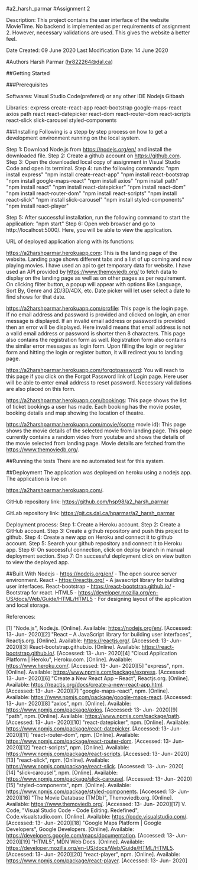 #a2_harsh_parmar
#Assignment 2

Description: This project contains the user interface of the website MovieTime. No backend is implemented as per requirements of assignment 2. However, necessary validations are used. This gives the website a better feel.

Date Created: 09 June 2020
Last Modification Date: 14 June 2020

#Authors
Harsh Parmar (hr822264@dal.ca)

##Getting Started

###Prerequisites

Softwares:
Visual Studio Code(prefered) or any other IDE
Nodejs
Gitbash

Libraries:
express
create-react-app
react-bootstrap
google-maps-react
axios
path
react
react-datepicker
react-dom
react-router-dom
react-scripts
react-slick
slick-carousel
styled-components

###Installing
Following is a stepp by step process on how to get a development environment running on the local system.

Step 1: Download Node.js from https://nodejs.org/en/ and install the downloaded file.
Step 2: Create a github account on https://github.com.
Step 3: Open the downloaded local copy of assignment in Visual Studio Code and open its terminal.
Step 4: run the following commands:
"npm install express"
"npm install create-react-app"
"npm install react-bootstrap
"npm install google-maps-react"
"npm install axios"
"npm install path"
"npm install react"
"npm install react-datepicker"
"npm install react-dom"
"npm install react-router-dom"
"npm install react-scripts"
"npm install react-slick"
"npm install slick-carousel"
"npm install styled-components"
"npm install react-player"

Step 5: After successful installation, run the following command to start the application:
"npm start"
Step 6: Open web browser and go to http://localhost:5000/. Here, you will be able to view the application.

URL of deployed application along with its functions:

https://a2harshparmar.herokuapp.com: This is the landing page of the website. Landing page shows different tabs and a list of up coming and now playing movies. I have used an api to get temporary data for website. I have used an API provided by https://www.themoviedb.org/ to fetch data to display on the landing page as well as on other pages as per requirement. On clicking filter button, a popup will appear with options like Language, Sort By, Genre and 2D/3D/4DX, etc. Date picker will let user select a date to find shows for that date.

https://a2harshparmar.herokuapp.com/profile: This page is the login page. If no email address and password is provided and clicked on login, an error message is displayed.
If an invalid email address or password is provided then an error will be displayed. Here invalid means that email address is not a valid email address or password is shorter then 8 characters.
This page also contains the registration form as well. Registration form also contains the similar error messages as login form. Upon filling the login or register form and hitting the login or register button, it will redirect you to landing page.

https://a2harshparmar.herokuapp.com/forgotpassword: You will reach to this page if you click on the Forgot Password link of Login page. Here user will be able to enter email address to reset password. Necessary validations are also placed on this form.

https://a2harshparmar.herokuapp.com/bookings: This page shows the list of ticket bookings a user has made. Each booking has the movie poster, booking details and map showing the location of theatre.

https://a2harshparmar.herokuapp.com/movie/{some movie id}: This page shows the movie details of the selected movie from landing page. This page currently contains a random video from youtube and shows the details of the movie selected from landing page. Movie details are fetched from the https://www.themoviedb.org/.

##Running the tests
There are no automated test for this system.

##Deployment
The application was deployed on heroku using a nodejs app. The application is live on

https://a2harshparmar.herokuapp.com/.

GitHub repository link: https://github.com/hsp98/a2_harsh_parmar

GitLab repository link: https://git.cs.dal.ca/hparmar/a2_harsh_parmar

Deployment process:
Step 1: Create a Heroku account.
Step 2: Create a GitHub account.
Step 3: Create a github repository and push this project to github.
Step 4: Create a new app on Heroku and connect it to github account.
Step 5: Search your github repository and connect it to Heroku app.
Step 6: On successful connection, click on deploy branch in manual deployment section.
Step 7: On successful deployment click on view button to view the deployed app.

##Built With
Nodejs - https://nodejs.org/en/ - The open source server environment.
React - https://reactjs.org/ - A javascript library for building user interfaces.
React-bootstrap - https://react-bootstrap.github.io/ - Bootstrap for react.
HTML5 - https://developer.mozilla.org/en-US/docs/Web/Guide/HTML/HTML5 - For designing layout of the application and local storage.

References:

[1] "Node.js", Node.js. [Online]. Available: https://nodejs.org/en/. [Accessed: 13- Jun- 2020][2] "React – A JavaScript library for building user interfaces", Reactjs.org. [Online]. Available: https://reactjs.org/. [Accessed: 13- Jun- 2020][3] React-bootstrap.github.io. [Online]. Available: https://react-bootstrap.github.io/. [Accessed: 13- Jun- 2020][4] "Cloud Application Platform | Heroku", Heroku.com. [Online]. Available: https://www.heroku.com/. [Accessed: 13- Jun- 2020][5] "express", npm. [Online]. Available: https://www.npmjs.com/package/express. [Accessed: 13- Jun- 2020][6] "Create a New React App – React", Reactjs.org. [Online]. Available: https://reactjs.org/docs/create-a-new-react-app.html. [Accessed: 13- Jun- 2020][7] "google-maps-react", npm. [Online]. Available: https://www.npmjs.com/package/google-maps-react. [Accessed: 13- Jun- 2020][8] "axios", npm. [Online]. Available: https://www.npmjs.com/package/axios. [Accessed: 13- Jun- 2020][9] "path", npm. [Online]. Available: https://www.npmjs.com/package/path. [Accessed: 13- Jun- 2020][10] "react-datepicker", npm. [Online]. Available: https://www.npmjs.com/package/react-datepicker. [Accessed: 13- Jun- 2020][11] "react-router-dom", npm. [Online]. Available: https://www.npmjs.com/package/react-router-dom. [Accessed: 13- Jun- 2020][12] "react-scripts", npm. [Online]. Available: https://www.npmjs.com/package/react-scripts. [Accessed: 13- Jun- 2020][13] "react-slick", npm. [Online]. Available: https://www.npmjs.com/package/react-slick. [Accessed: 13- Jun- 2020][14] "slick-carousel", npm. [Online]. Available: https://www.npmjs.com/package/slick-carousel. [Accessed: 13- Jun- 2020][15] "styled-components", npm. [Online]. Available: https://www.npmjs.com/package/styled-components. [Accessed: 13- Jun- 2020][16] "The Movie Database (TMDb)", Themoviedb.org. [Online]. Available: https://www.themoviedb.org/. [Accessed: 13- Jun- 2020][17] V. Code, "Visual Studio Code - Code Editing. Redefined", Code.visualstudio.com. [Online]. Available: https://code.visualstudio.com/. [Accessed: 13- Jun- 2020][18] "Google Maps Platform | Google Developers", Google Developers. [Online]. Available: https://developers.google.com/maps/documentation. [Accessed: 13- Jun- 2020][19] "HTML5", MDN Web Docs. [Online]. Available: https://developer.mozilla.org/en-US/docs/Web/Guide/HTML/HTML5. [Accessed: 13- Jun- 2020][20] "react-player", npm. [Online]. Available: https://www.npmjs.com/package/react-player. [Accessed: 13- Jun- 2020]
